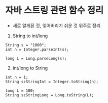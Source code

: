 # 자바 스트링 관련 함수 정리 
* 새로 알게된 것, 잊어버리기 쉬운 것 위주로 정리

1. String to int/long
```
String s = "1000";    
int n = Integer.parseInt(s);

long L = Long.parseLong(s);    
```

2. int/long to String
```
int n = 1;
String szStringInt = Integer.toString(n);
        
long L = 100;
String szStringLong = Long.toString(L);
```
